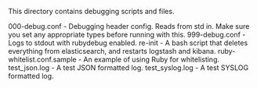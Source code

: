 This directory contains debugging scripts and files.

000-debug.conf              - Debugging header config. Reads from std in. Make sure you set any appropriate types before running with this.
999-debug.conf              - Logs to stdout with rubydebug enabled.
re-init                     - A bash script that deletes everything from elasticsearch, and restarts logstash and kibana.
ruby-whitelist.conf.sample  - An example of using Ruby for whitelisting.
test_json.log               - A test JSON formatted log.
test_syslog.log             - A test SYSLOG formatted log.
